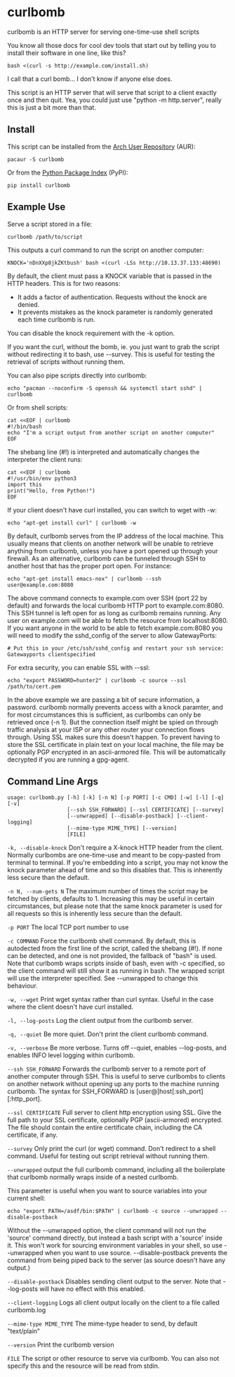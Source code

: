 # curlbomb 

curlbomb is an HTTP server for serving one-time-use shell scripts

You know all those docs for cool dev tools that start out by telling
you to install their software in one line, like this?

    bash <(curl -s http://example.com/install.sh)

I call that a curl bomb... I don't know if anyone else does.

This script is an HTTP server that will serve that script to a client
exactly once and then quit. Yea, you could just use "python -m http.server", 
really this is just a bit more than that.

## Install

This script can be installed from the [Arch User Repository](https://aur.archlinux.org/packages/curlbomb/) (AUR):

    pacaur -S curlbomb
	
Or from the [Python Package Index](https://pypi.python.org/pypi/curlbomb) (PyPI):

    pip install curlbomb

## Example Use

Serve a script stored in a file:

    curlbomb /path/to/script
	
This outputs a curl command to run the script on another computer:

    KNOCK='nDnXXp8jkZKtbush' bash <(curl -LSs http://10.13.37.133:48690)

By default, the client must pass a KNOCK variable that is passed in
the HTTP headers. This is for two reasons:

 * It adds a factor of authentication. Requests without the knock are
   denied.
 * It prevents mistakes as the knock parameter is randomly generated each
   time curlbomb is run. 

You can disable the knock requirement with the -k option. 

If you want the curl, without the bomb, ie. you just want to grab the
script without redirecting it to bash, use --survey. This is useful
for testing the retrieval of scripts without running them. 

You can also pipe scripts directly into curlbomb:

    echo "pacman --noconfirm -S openssh && systemctl start sshd" | curlbomb
	
Or from shell scripts:

    cat <<EOF | curlbomb
    #!/bin/bash
    echo "I'm a script output from another script on another computer"
	EOF

The shebang line (#!) is interpreted and automatically changes the
interpreter the client runs:

    cat <<EOF | curlbomb
	#!/usr/bin/env python3
	import this
	print("Hello, from Python!")
	EOF

If your client doesn't have curl installed, you can switch to wget
with -w:

    echo "apt-get install curl" | curlbomb -w

By default, curlbomb serves from the IP address of the local
machine. This usually means that clients on another network will be
unable to retrieve anything from curlbomb, unless you have a port
opened up through your firewall. As an alternative, curlbomb can be
tunneled through SSH to another host that has the proper port
open. For instance:

    echo "apt-get install emacs-nox" | curlbomb --ssh user@example.com:8080
	
The above command connects to example.com over SSH (port 22 by
default) and forwards the local curlbomb HTTP port to
example.com:8080. This SSH tunnel is left open for as long as curlbomb
remains running. Any user on example.com will be able to fetch the
resource from localhost:8080. If you want anyone in the world to be
able to fetch example.com:8080 you will need to modify the sshd_config
of the server to allow GatewayPorts:

	# Put this in your /etc/ssh/sshd_config and restart your ssh service:
    Gatewayports clientspecified

For extra security, you can enable SSL with --ssl:

    echo "export PASSWORD=hunter2" | curlbomb -c source --ssl /path/to/cert.pem

In the above example we are passing a bit of secure information, a
password. curlbomb normally prevents access with a knock paramter, and
for most circumstances this is sufficient, as curlbombs can only be
retrieved once (-n 1). But the connection itself might be spied on
through traffic analysis at your ISP or any other router your
connection flows through. Using SSL makes sure this doesn't happen. To
prevent having to store the SSL certificate in plain text on your
local machine, the file may be optionally PGP encrypted in an
ascii-armored file. This will be automatically decrypted if you are
running a gpg-agent.

## Command Line Args

    usage: curlbomb.py [-h] [-k] [-n N] [-p PORT] [-c CMD] [-w] [-l] [-q] [-v]
                       [--ssh SSH_FORWARD] [--ssl CERTIFICATE] [--survey]
                       [--unwrapped] [--disable-postback] [--client-logging]
                       [--mime-type MIME_TYPE] [--version]
                       [FILE]
    
`-k, --disable-knock` Don't require a X-knock HTTP header from the client. Normally
curlbombs are one-time-use and meant to be copy-pasted from terminal
to terminal. If you're embedding into a script, you may not know the
knock parameter ahead of time and so this disables that. This is
inherently less secure than the default.

`-n N, --num-gets N` The maximum number of times the script may be fetched by clients,
defaults to 1. Increasing this may be useful in certain circumstances,
but please note that the same knock parameter is used for all requests
so this is inherently less secure than the default.

`-p PORT` The local TCP port number to use

`-c COMMAND` Force the curlbomb shell command. By default, this is
autodected from the first line of the script, called the shebang
(#!). If none can be detected, and one is not provided, the fallback
of "bash" is used. Note that curlbomb wraps scripts inside of bash,
even with -c specified, so the client command will still show it as
running in bash. The wrapped script will use the interpreter
specified. See --unwrapped to change this behaviour.

`-w, --wget` Print wget syntax rather than curl syntax. Useful in the case
where the client doesn't have curl installed.

`-l, --log-posts` Log the client output from the curlbomb server. 

`-q, --quiet` Be more quiet. Don't print the client curlbomb command.

`-v, --verbose` Be more verbose. Turns off --quiet, enables
--log-posts, and enables INFO level logging within curlbomb.

`--ssh SSH_FORWARD` Forwards the curlbomb server to a remote port of another
computer through SSH. This is useful to serve curlbombs to clients on
another network without opening up any ports to the machine running
curlbomb. The syntax for SSH_FORWARD is [user@]host[:ssh_port][:http_port].

`--ssl CERTIFICATE` Full server to client http encryption using
SSL. Give the full path to your SSL certificate, optionally PGP
(ascii-armored) encrypted. The file should contain the entire
certificate chain, including the CA certificate, if any.

`--survey` Only print the curl (or wget) command. Don't redirect to a
shell command. Useful for testing out script retrieval without running
them. 

`--unwrapped` output the full curlbomb command, including all the
boilerplate that curlbomb normally wraps inside of a nested curlbomb.

This parameter is useful when you want to source variables into your
current shell:

    echo "export PATH=/asdf/bin:$PATH" | curlbomb -c source --unwrapped --disable-postback

Without the --unwrapped option, the client command will not run the
'source' command directly, but instead a bash script with a 'source'
inside it. This won't work for sourcing environment variables in your
shell, so use --unwrapped when you want to use
source. --disable-postback prevents the command from being piped back
to the server (as source doesn't have any output.)

`--disable-postback` Disables sending client output to the
server. Note that --log-posts will have no effect with this enabled.

`--client-logging` Logs all client output locally on the client to a
file called curlbomb.log

`--mime-type MIME_TYPE` The mime-type header to send, by default "text/plain"

`--version` Print the curlbomb version

`FILE` The script or other resource to serve via curlbomb. You can
also not specify this and the resource will be read from stdin.
